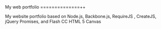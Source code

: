 My web portfolio
==============++

My website portfolio based on Node.js, Backbone.js, RequireJS , CreateJS, jQuery Promises, and Flash CC HTML 5 Canvas
